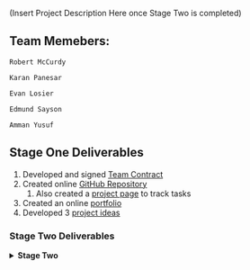 (Insert Project Description Here once Stage Two is completed)

## Team Memebers:
```
Robert McCurdy

Karan Panesar

Evan Losier

Edmund Sayson

Amman Yusuf
```
## Stage One Deliverables
1. Developed and signed [Team Contract](https://github.com/RMcCurdy/TeamS_Project/blob/stage-one/TeamContractHandout.pdf)
1. Created online [GitHub Repository](https://github.com/RMcCurdy/TeamS_Project)
    1. Also created a [project page](https://github.com/users/RMcCurdy/projects/1) to track tasks
1. Created an online [portfolio](https://rmccurdy.github.io/TeamS_Project/)
1. Developed 3 [project ideas](https://github.com/RMcCurdy/TeamS_Project/blob/stage-one/stage_one_project_ideas.pdf)

### Stage Two Deliverables
<details>
    <summary><b>Stage Two</b></summary>
<br>
<ol>
    <li>Provided a succint project description: (Insert project description here) </li>
    <li>Identified Stakeholders</li>
    <li>Conducted 3 user research methods based on teh IDEO Method Cards.</li>
    <ol>
        <li> A [summary of the findings](insert summary finding link here) found has been generated. </li>
        <li> A [reflection](insert link to our reflections) on the methods used </li>
        <li> A collection of images of our user research (can insert a link or share a few images on here + a link) </li>
    </ol>
    
<li><details> <summary>Generated User Tasks</summary>
    <ol>
        <li>Task</li>
    </ol>
   </details></li>
<li> Appendix/Raw Data of research methods. (insert link here)</li>
<li>(Possible references)</li>
</ol>

</details>


